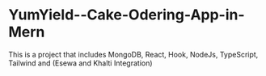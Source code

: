# YumYield--Cake-Odering-App-in-Mern
This is a project that includes MongoDB, React, Hook, NodeJs, TypeScript, Tailwind and (Esewa and Khalti Integration)
